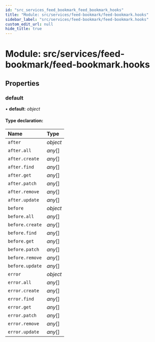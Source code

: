 ```yaml
---
id: "src_services_feed_bookmark_feed_bookmark_hooks"
title: "Module: src/services/feed-bookmark/feed-bookmark.hooks"
sidebar_label: "src/services/feed-bookmark/feed-bookmark.hooks"
custom_edit_url: null
hide_title: true
---
```


# Module: src/services/feed-bookmark/feed-bookmark.hooks

## Properties

### default

• **default**: *object*

#### Type declaration:

Name | Type |
:------ | :------ |
`after` | *object* |
`after.all` | *any*[] |
`after.create` | *any*[] |
`after.find` | *any*[] |
`after.get` | *any*[] |
`after.patch` | *any*[] |
`after.remove` | *any*[] |
`after.update` | *any*[] |
`before` | *object* |
`before.all` | *any*[] |
`before.create` | *any*[] |
`before.find` | *any*[] |
`before.get` | *any*[] |
`before.patch` | *any*[] |
`before.remove` | *any*[] |
`before.update` | *any*[] |
`error` | *object* |
`error.all` | *any*[] |
`error.create` | *any*[] |
`error.find` | *any*[] |
`error.get` | *any*[] |
`error.patch` | *any*[] |
`error.remove` | *any*[] |
`error.update` | *any*[] |
